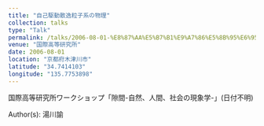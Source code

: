 ```yaml
---
title: "自己駆動散逸粒子系の物理"
collection: talks
type: "Talk"
permalink: /talks/2006-08-01-%E8%87%AA%E5%B7%B1%E9%A7%86%E5%8B%95%E6%95%A3%E9%80%B8%E7%B2%92%E5%AD%90%E7%B3%BB%E3%81%AE%E7%89%A9%E7%90%86
venue: "国際高等研究所"
date: 2006-08-01
location: "京都府木津川市"
latitude: "34.7414103"
longitude: "135.7753898"
---
```


国際高等研究所ワークショップ「隙間-自然、人間、社会の現象学-」(日付不明)

Author(s): 湯川諭
